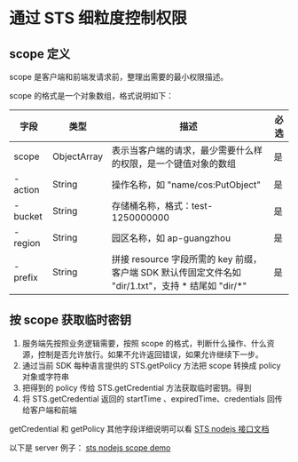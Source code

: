 # 通过 STS 细粒度控制权限

## scope 定义

scope 是客户端和前端发请求前，整理出需要的最小权限描述。

scope 的格式是一个对象数组，格式说明如下：

| 字段 | 类型 | 描述 | 必选 |
| ---- | ---- | ---- | ---- |
| scope | ObjectArray | 表示当客户端的请求，最少需要什么样的权限，是一个键值对象的数组 | 是 |
| - action | String | 操作名称，如 "name/cos:PutObject" | 是 |
| - bucket | String | 存储桶名称，格式：test-1250000000 | 是 |
| - region | String | 园区名称，如 ap-guangzhou | 是 |
| - prefix | String | 拼接 resource 字段所需的 key 前缀，客户端 SDK 默认传固定文件名如 "dir/1.txt"，支持 * 结尾如 "dir/*" | 是 |

## 按 scope 获取临时密钥

1. 服务端先按照业务逻辑需要，按照 scope 的格式，判断什么操作、什么资源，控制是否允许放行。如果不允许返回错误，如果允许继续下一步。
2. 通过当前 SDK 每种语言提供的 STS.getPolicy 方法把 scope 转换成 policy 对象或字符串
3. 把得到的 policy 传给 STS.getCredential 方法获取临时密钥。得到
4. 将 STS.getCredential 返回的 startTime 、expiredTime、credentials 回传给客户端和前端

getCredential 和 getPolicy 其他字段详细说明可以看 [STS nodejs 接口文档](nodejs/README.md)

以下是 server 例子：
[sts nodejs scope demo](nodejs/sts-server-scope.js)
